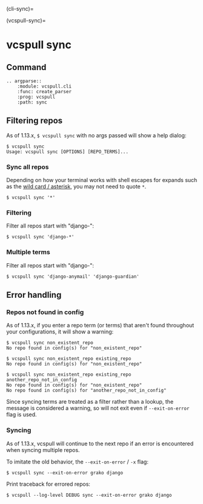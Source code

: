 (cli-sync)=

(vcspull-sync)=

# vcspull sync

## Command

```{eval-rst}
.. argparse::
    :module: vcspull.cli
    :func: create_parser
    :prog: vcspull
    :path: sync
```

## Filtering repos

As of 1.13.x, `$ vcspull sync` with no args passed will show a help dialog:

```console
$ vcspull sync
Usage: vcspull sync [OPTIONS] [REPO_TERMS]...
```

### Sync all repos

Depending on how your terminal works with shell escapes for expands such as the [wild card / asterisk], you may not need to quote `*`.

```console
$ vcspull sync '*'
```

[wild card / asterisk]: https://tldp.org/LDP/abs/html/special-chars.html#:~:text=wild%20card%20%5Basterisk%5D.

### Filtering

Filter all repos start with "django-":

```console
$ vcspull sync 'django-*'
```

### Multiple terms

Filter all repos start with "django-":

```console
$ vcspull sync 'django-anymail' 'django-guardian'
```

## Error handling

### Repos not found in config

As of 1.13.x, if you enter a repo term (or terms) that aren't found throughout
your configurations, it will show a warning:

```console
$ vcspull sync non_existent_repo
No repo found in config(s) for "non_existent_repo"
```

```console
$ vcspull sync non_existent_repo existing_repo
No repo found in config(s) for "non_existent_repo"
```

```console
$ vcspull sync non_existent_repo existing_repo another_repo_not_in_config
No repo found in config(s) for "non_existent_repo"
No repo found in config(s) for "another_repo_not_in_config"
```

Since syncing terms are treated as a filter rather than a lookup, the message is
considered a warning, so will not exit even if `--exit-on-error` flag is used.

### Syncing

As of 1.13.x, vcspull will continue to the next repo if an error is encountered when syncing multiple repos.

To imitate the old behavior, the `--exit-on-error` / `-x` flag:

```console
$ vcspull sync --exit-on-error grako django
```

Print traceback for errored repos:

```console
$ vcspull --log-level DEBUG sync --exit-on-error grako django
```
